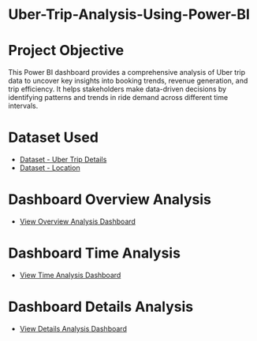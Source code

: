 # Uber-Trip-Analysis-Using-Power-BI
# Project Objective
This Power BI dashboard provides a comprehensive analysis of Uber trip data to uncover key insights into booking trends, revenue generation, and trip efficiency. It helps stakeholders make data-driven decisions by identifying patterns and trends in ride demand across different time intervals.
# Dataset Used
- <a href = "https://github.com/Ruthramoorthi30/Uber-Trip-Analysis-Using-Power-BI/blob/main/Uber%20Trip%20Details.xlsx" > Dataset - Uber Trip Details </a>
- <a href = "https://github.com/Ruthramoorthi30/Uber-Trip-Analysis-Using-Power-BI/blob/main/Location%20Table.xlsx" > Dataset - Location </a>

# Dashboard Overview Analysis
- <a href = "https://github.com/Ruthramoorthi30/Uber-Trip-Analysis-Using-Power-BI/blob/main/Overview%20analysis.png"> View Overview Analysis Dashboard</a>
# Dashboard Time Analysis
- <a href = "https://github.com/Ruthramoorthi30/Uber-Trip-Analysis-Using-Power-BI/blob/main/Time%20Analysis.png"> View Time Analysis Dashboard</a>
# Dashboard Details Analysis
- <a href = "https://github.com/Ruthramoorthi30/Uber-Trip-Analysis-Using-Power-BI/blob/main/Details%20Analysis.png"> View Details Analysis Dashboard</a>

